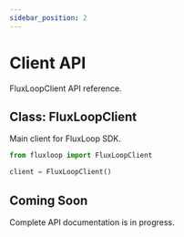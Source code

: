 ```yaml
---
sidebar_position: 2
---
```


# Client API

FluxLoopClient API reference.

## Class: FluxLoopClient

Main client for FluxLoop SDK.

```python
from fluxloop import FluxLoopClient

client = FluxLoopClient()
```

## Coming Soon

Complete API documentation is in progress.

